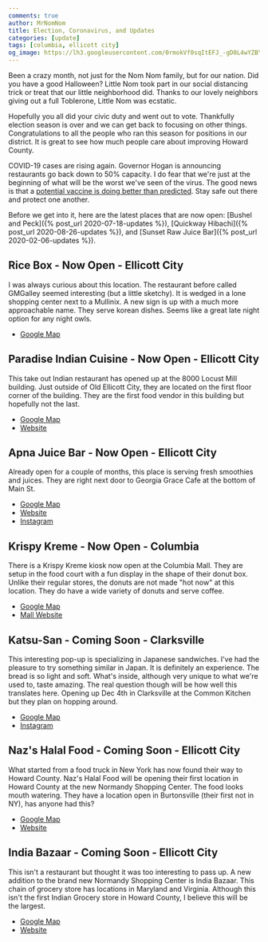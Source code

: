 ```yaml
---
comments: true
author: MrNomNom
title: Election, Coronavirus, and Updates
categories: [update]
tags: [columbia, ellicott city]
og_image: https://lh3.googleusercontent.com/0rmokVf0sqItEFJ_-gD0L4wYZBYioPO8jzC_zco0jB5L0iSAPkmQZxLNSZkxahEOjH3cqZWgfv0XRt61uSEnUI7mILnwF6vw88pRkRiTPbZxHlO7jJCbnVzJbqF3LN0WIel2KuMGKQ=w400
---
```


Been a crazy month, not just for the Nom Nom family, but for our nation. Did you have a good Halloween? Little Nom took part in our social distancing trick or treat that our little neighborhood did. Thanks to our lovely neighbors giving out a full Toblerone, Little Nom was ecstatic.

Hopefully you all did your civic duty and went out to vote. Thankfully election season is over and we can get back to focusing on other things. Congratulations to all the people who ran this season for positions in our district. It is great to see how much people care about improving Howard County. 

COVID-19 cases are rising again. Governor Hogan is announcing restaurants go back down to 50% capacity. I do fear that we're just at the beginning of what will be the worst we've seen of the virus. The good news is that a [potential vaccine is doing better than predicted](https://www.pfizer.com/news/press-release/press-release-detail/pfizer-and-biontech-announce-vaccine-candidate-against). Stay safe out there and protect one another. 

Before we get into it, here are the latest places that are now open: [Bushel and Peck]({% post_url 2020-07-18-updates %}), [Quickway Hibachi]({% post_url 2020-08-26-updates %}), and [Sunset Raw Juice Bar]({% post_url 2020-02-06-updates %}).

<!--more-->

## Rice Box - Now Open - Ellicott City

I was always curious about this location. The restaurant before called GMGalley seemed interesting (but a little sketchy). It is wedged in a lone shopping center next to a Mullinix. A new sign is up with a much more approachable name. They serve korean dishes. Seems like a great late night option for any night owls.

* [Google Map](https://goo.gl/maps/715NzSgTXvMnkdxx6)

## Paradise Indian Cuisine - Now Open - Ellicott City

This take out Indian restaurant has opened up at the 8000 Locust Mill building. Just outside of Old Ellicott City, they are located on the first floor corner of the building. They are the first food vendor in this building but hopefully not the last.

* [Google Map](https://goo.gl/maps/QDa2bNnL7bN2kAGfA)
* [Website](http://www.paradiseellicottcity.com/)

## Apna Juice Bar - Now Open - Ellicott City

Already open for a couple of months, this place is serving fresh smoothies and juices. They are right next door to Georgia Grace Cafe at the bottom of Main St.

* [Google Map](https://goo.gl/maps/uwESNBBe8QxuQM2u8)
* [Website](http://www.apnajuice.com/)
* [Instagram](https://www.instagram.com/apnajuice/?hl=en)

## Krispy Kreme - Now Open - Columbia

There is a Krispy Kreme kiosk now open at the Columbia Mall. They are setup in the food court with a fun display in the shape of their donut box. Unlike their regular stores, the donuts are not made "hot now" at this location. They do have a wide variety of donuts and serve coffee.

* [Google Map](https://goo.gl/maps/4P24ZZ2mPwiDN8qy7)
* [Mall Website](https://www.themallincolumbia.com/en/directory/krispy-kreme-doughnuts--33480.html)

## Katsu-San - Coming Soon - Clarksville

This interesting pop-up is specializing in Japanese sandwiches. I've had the pleasure to try something similar in Japan. It is definitely an experience. The bread is so light and soft. What's inside, although very unique to what we're used to, taste amazing. The real question though will be how well this translates here. Opening up Dec 4th in Clarksville at the Common Kitchen but they plan on hopping around.

* [Google Map](https://goo.gl/maps/RKQLYYoC2kM9TtRs5)
* [Instagram](https://www.instagram.com/katsu.san.dmv/)

## Naz's Halal Food - Coming Soon - Ellicott City

What started from a food truck in New York has now found their way to Howard County. Naz's Halal Food will be opening their first location in Howard County at the new Normandy Shopping Center. The food looks mouth watering. They have a location open in Burtonsville (their first not in NY), has anyone had this?

* [Google Map](https://goo.gl/maps/KnA6pS5WMrpDBtnHA)
* [Website](https://nazshalal.com/)

## India Bazaar - Coming Soon - Ellicott City

This isn't a restaurant but thought it was too interesting to pass up. A new addition to the brand new Normandy Shopping Center is India Bazaar. This chain of grocery store has locations in Maryland and Virginia. Although this isn't the first Indian Grocery store in Howard County, I believe this will be the largest.

* [Google Map](https://goo.gl/maps/KnA6pS5WMrpDBtnHA)
* [Website](https://www.indiabazaarusa.com/)
